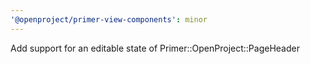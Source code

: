 ```yaml
---
'@openproject/primer-view-components': minor
---
```


Add support for an editable state of Primer::OpenProject::PageHeader
